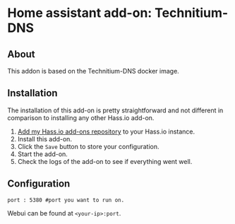 # Home assistant add-on: Technitium-DNS 


## About

This addon is based on the Technitium-DNS docker image.

## Installation

The installation of this add-on is pretty straightforward and not different in
comparison to installing any other Hass.io add-on.

1. [Add my Hass.io add-ons repository][repository] to your Hass.io instance.
1. Install this add-on.
1. Click the `Save` button to store your configuration.
1. Start the add-on.
1. Check the logs of the add-on to see if everything went well.


## Configuration

```
port : 5380 #port you want to run on.
```

Webui can be found at `<your-ip>:port`.

[repository]: https://github.com/ChristoffBo/homeassistant/
